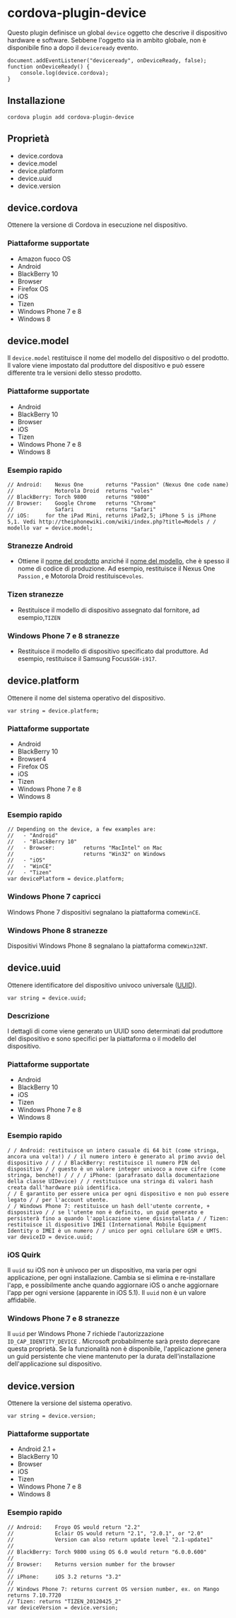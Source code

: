 <!---
    Licensed to the Apache Software Foundation (ASF) under one
    or more contributor license agreements.  See the NOTICE file
    distributed with this work for additional information
    regarding copyright ownership.  The ASF licenses this file
    to you under the Apache License, Version 2.0 (the
    "License"); you may not use this file except in compliance
    with the License.  You may obtain a copy of the License at

      http://www.apache.org/licenses/LICENSE-2.0

    Unless required by applicable law or agreed to in writing,
    software distributed under the License is distributed on an
    "AS IS" BASIS, WITHOUT WARRANTIES OR CONDITIONS OF ANY
    KIND, either express or implied.  See the License for the
    specific language governing permissions and limitations
    under the License.
-->

# cordova-plugin-device

Questo plugin definisce un global `device` oggetto che descrive il dispositivo hardware e software. Sebbene l'oggetto sia in ambito globale, non è disponibile fino a dopo il `deviceready` evento.

    document.addEventListener("deviceready", onDeviceReady, false);
    function onDeviceReady() {
        console.log(device.cordova);
    }
    

## Installazione

    cordova plugin add cordova-plugin-device
    

## Proprietà

*   device.cordova
*   device.model
*   device.platform
*   device.uuid
*   device.version

## device.cordova

Ottenere la versione di Cordova in esecuzione nel dispositivo.

### Piattaforme supportate

*   Amazon fuoco OS
*   Android
*   BlackBerry 10
*   Browser
*   Firefox OS
*   iOS
*   Tizen
*   Windows Phone 7 e 8
*   Windows 8

## device.model

Il `device.model` restituisce il nome del modello del dispositivo o del prodotto. Il valore viene impostato dal produttore del dispositivo e può essere differente tra le versioni dello stesso prodotto.

### Piattaforme supportate

*   Android
*   BlackBerry 10
*   Browser
*   iOS
*   Tizen
*   Windows Phone 7 e 8
*   Windows 8

### Esempio rapido

    // Android:    Nexus One       returns "Passion" (Nexus One code name)
    //             Motorola Droid  returns "voles"
    // BlackBerry: Torch 9800      returns "9800"
    // Browser:    Google Chrome   returns "Chrome"
    //             Safari          returns "Safari"
    // iOS:     for the iPad Mini, returns iPad2,5; iPhone 5 is iPhone 5,1. Vedi http://theiphonewiki.com/wiki/index.php?title=Models / / modello var = device.model;
    

### Stranezze Android

*   Ottiene il [nome del prodotto][1] anziché il [nome del modello][2], che è spesso il nome di codice di produzione. Ad esempio, restituisce il Nexus One `Passion` , e Motorola Droid restituisce`voles`.

 [1]: http://developer.android.com/reference/android/os/Build.html#PRODUCT
 [2]: http://developer.android.com/reference/android/os/Build.html#MODEL

### Tizen stranezze

*   Restituisce il modello di dispositivo assegnato dal fornitore, ad esempio,`TIZEN`

### Windows Phone 7 e 8 stranezze

*   Restituisce il modello di dispositivo specificato dal produttore. Ad esempio, restituisce il Samsung Focus`SGH-i917`.

## device.platform

Ottenere il nome del sistema operativo del dispositivo.

    var string = device.platform;
    

### Piattaforme supportate

*   Android
*   BlackBerry 10
*   Browser4
*   Firefox OS
*   iOS
*   Tizen
*   Windows Phone 7 e 8
*   Windows 8

### Esempio rapido

    // Depending on the device, a few examples are:
    //   - "Android"
    //   - "BlackBerry 10"
    //   - Browser:         returns "MacIntel" on Mac
    //                      returns "Win32" on Windows
    //   - "iOS"
    //   - "WinCE"
    //   - "Tizen"
    var devicePlatform = device.platform;
    

### Windows Phone 7 capricci

Windows Phone 7 dispositivi segnalano la piattaforma come`WinCE`.

### Windows Phone 8 stranezze

Dispositivi Windows Phone 8 segnalano la piattaforma come`Win32NT`.

## device.uuid

Ottenere identificatore del dispositivo univoco universale ([UUID][3]).

 [3]: http://en.wikipedia.org/wiki/Universally_Unique_Identifier

    var string = device.uuid;
    

### Descrizione

I dettagli di come viene generato un UUID sono determinati dal produttore del dispositivo e sono specifici per la piattaforma o il modello del dispositivo.

### Piattaforme supportate

*   Android
*   BlackBerry 10
*   iOS
*   Tizen
*   Windows Phone 7 e 8
*   Windows 8

### Esempio rapido

    / / Android: restituisce un intero casuale di 64 bit (come stringa, ancora una volta!) / / il numero intero è generato al primo avvio del dispositivo / / / / BlackBerry: restituisce il numero PIN del dispositivo / / questo è un valore integer univoco a nove cifre (come stringa, benchè!) / / / / iPhone: (parafrasato dalla documentazione della classe UIDevice) / / restituisce una stringa di valori hash creata dall'hardware più identifica.
    / / È garantito per essere unica per ogni dispositivo e non può essere legato / / per l'account utente.
    / / Windows Phone 7: restituisce un hash dell'utente corrente, + dispositivo / / se l'utente non è definito, un guid generato e persisterà fino a quando l'applicazione viene disinstallata / / Tizen: restituisce il dispositivo IMEI (International Mobile Equipment Identity o IMEI è un numero / / unico per ogni cellulare GSM e UMTS.
    var deviceID = device.uuid;
    

### iOS Quirk

Il `uuid` su iOS non è univoco per un dispositivo, ma varia per ogni applicazione, per ogni installazione. Cambia se si elimina e re-installare l'app, e possibilmente anche quando aggiornare iOS o anche aggiornare l'app per ogni versione (apparente in iOS 5.1). Il `uuid` non è un valore affidabile.

### Windows Phone 7 e 8 stranezze

Il `uuid` per Windows Phone 7 richiede l'autorizzazione `ID_CAP_IDENTITY_DEVICE` . Microsoft probabilmente sarà presto deprecare questa proprietà. Se la funzionalità non è disponibile, l'applicazione genera un guid persistente che viene mantenuto per la durata dell'installazione dell'applicazione sul dispositivo.

## device.version

Ottenere la versione del sistema operativo.

    var string = device.version;
    

### Piattaforme supportate

*   Android 2.1 +
*   BlackBerry 10
*   Browser
*   iOS
*   Tizen
*   Windows Phone 7 e 8
*   Windows 8

### Esempio rapido

    // Android:    Froyo OS would return "2.2"
    //             Eclair OS would return "2.1", "2.0.1", or "2.0"
    //             Version can also return update level "2.1-update1"
    //
    // BlackBerry: Torch 9800 using OS 6.0 would return "6.0.0.600"
    //
    // Browser:    Returns version number for the browser
    //
    // iPhone:     iOS 3.2 returns "3.2"
    //
    // Windows Phone 7: returns current OS version number, ex. on Mango returns 7.10.7720
    // Tizen: returns "TIZEN_20120425_2"
    var deviceVersion = device.version;
